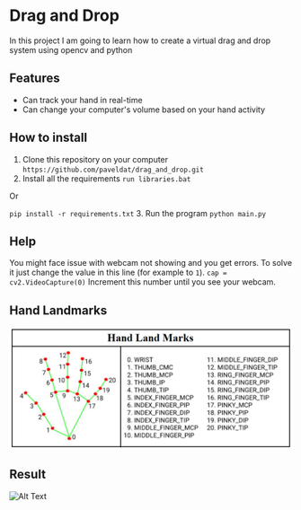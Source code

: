 # Drag and Drop
In this project I am going to learn how to create a virtual drag and drop system using opencv and python

## Features
* Can track your hand in real-time
* Can change your computer's volume based on your hand activity

## How to install
1. Clone this repository on your computer
`https://github.com/paveldat/drag_and_drop.git`
2. Install all the requirements
`run libraries.bat`

Or

`pip install -r requirements.txt`
3. Run the program
`python main.py`

## Help
You might face issue with webcam not showing and you get errors.
To solve it just change the value in this line (for example to `1`).
`cap = cv2.VideoCapture(0)`
Increment this number until you see your webcam.

## Hand Landmarks
<img src="https://github.com/paveldat/gesture_volume_control_v2/blob/main/img/HandLandmarks.png">


## Result
![Alt Text](https://github.com/paveldat/drag_and_drop/blob/main/img/result.gif)